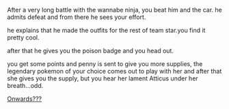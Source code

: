 After a very long battle with the wannabe ninja, you beat him and the car. he admits defeat and from there he sees your effort.

he explains that he made the outfits for the rest of team star.you find it pretty cool.

after that he gives you the poison badge and you head out.

you get some points and penny is sent to give you more supplies, the legendary pokemon of your choice comes out to play with her and after that she gives you the supply, but you hear her lament Atticus under her breath...odd.

[Onwards???](Ortega-fight.md)